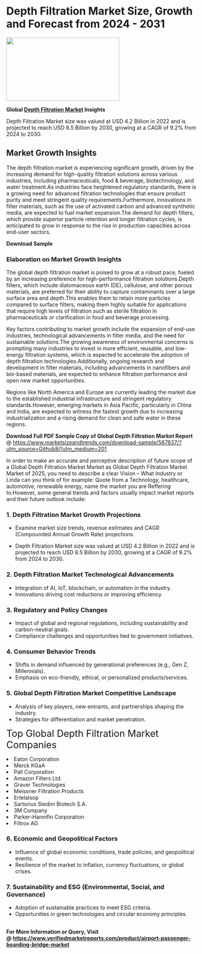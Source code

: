 <H1>Depth Filtration Market Size, Growth and Forecast from 2024 - 2031</H1><img class="aligncenter size-medium wp-image-584254" src="https://thirdeyenews.in/wp-content/uploads/2024/09/Global-Market-Research-300x168.jpeg" alt="" width="300" height="168" /><p><strong>Global&nbsp;<a href="https://www.marketsizeandtrends.com/download-sample/567837/?utm_source=Github8j?utm_medium=201">Depth Filtration Market</a> Insights</strong></p><p>Depth Filtration Market size was valued at USD 4.2 Billion in 2022 and is projected to reach USD 8.5 Billion by 2030, growing at a CAGR of 9.2% from 2024 to 2030.</p><p><h2>Market Growth Insights</h2> <p>The depth filtration market is experiencing significant growth, driven by the increasing demand for high-quality filtration solutions across various industries, including pharmaceuticals, food & beverage, biotechnology, and water treatment.As industries face heightened regulatory standards, there is a growing need for advanced filtration technologies that ensure product purity and meet stringent quality requirements.Furthermore, innovations in filter materials, such as the use of activated carbon and advanced synthetic media, are expected to fuel market expansion.The demand for depth filters, which provide superior particle retention and longer filtration cycles, is anticipated to grow in response to the rise in production capacities across end-user sectors.</p> <p><strong>Download Sample</strong></p> <h3>Elaboration on Market Growth Insights</h3> <p>The global depth filtration market is poised to grow at a robust pace, fueled by an increasing preference for high-performance filtration solutions.Depth filters, which include diatomaceous earth (DE), cellulose, and other porous materials, are preferred for their ability to capture contaminants over a large surface area and depth.This enables them to retain more particles compared to surface filters, making them highly suitable for applications that require high levels of filtration such as sterile filtration in pharmaceuticals or clarification in food and beverage processing.</p> <p>Key factors contributing to market growth include the expansion of end-use industries, technological advancements in filter media, and the need for sustainable solutions.The growing awareness of environmental concerns is prompting many industries to invest in more efficient, reusable, and low-energy filtration systems, which is expected to accelerate the adoption of depth filtration technologies.Additionally, ongoing research and development in filter materials, including advancements in nanofibers and bio-based materials, are expected to enhance filtration performance and open new market opportunities.</p> <p>Regions like North America and Europe are currently leading the market due to the established industrial infrastructure and stringent regulatory standards.However, emerging markets in Asia Pacific, particularly in China and India, are expected to witness the fastest growth due to increasing industrialization and a rising demand for clean and safe water in these regions.</p> <p><span class=""><strong>Download Full PDF Sample Copy of Global Depth Filtration Market Report</strong> @ <a href="https://www.marketsizeandtrends.com/download-sample/567837/?utm_source=Github8j?utm_medium=201" target="_blank">https://www.marketsizeandtrends.com/download-sample/567837/?utm_source=Github8j?utm_medium=201</a></span></p><p>In order to make an accurate and perceptive description of future scope of a Global&nbsp;Depth Filtration Market Market as Global&nbsp;Depth Filtration Market Market of 2025, you need to describe a clear Vision &ndash; What Industry or Linda can you think of for example: Quote from a Technology, healthcare, automotive, renewable energy, name the market you are Reffering to.However, some general trends and factors usually impact market reports and their future outlook include:</p><h3>1.&nbsp;<strong>Depth Filtration Market Growth Projections</strong></h3><ul><li>Examine market size trends, revenue estimates and CAGR (Compounded Annual Growth Rate) projections.</li><li><p>Depth Filtration Market size was valued at USD 4.2 Billion in 2022 and is projected to reach USD 8.5 Billion by 2030, growing at a CAGR of 9.2% from 2024 to 2030.</p></li></ul><h3>2.&nbsp;<strong>Depth Filtration Market Technological Advancements</strong></h3><ul><li>Integration of AI, IoT, blockchain, or automation in the industry.</li><li>Innovations driving cost reductions or improving efficiency.</li></ul><h3>3.&nbsp;<strong>Regulatory and Policy Changes</strong></h3><ul><li>Impact of global and regional regulations, including sustainability and carbon-neutral goals.</li><li>Compliance challenges and opportunities tied to government initiatives.</li></ul><h3>4.&nbsp;<strong>Consumer Behavior Trends</strong></h3><ul><li>Shifts in demand influenced by generational preferences (e.g., Gen Z, Millennials).</li><li>Emphasis on eco-friendly, ethical, or personalized products/services.</li></ul><h3>5.&nbsp;<strong>Global Depth Filtration Market Competitive Landscape</strong></h3><ul><li>Analysis of key players, new entrants, and partnerships shaping the industry.</li><li>Strategies for differentiation and market penetration.</li></ul><p data-pm-slice="1 1 []"><span style="color: inherit; font-family: inherit; font-size: 25px;">Top Global Depth Filtration Market Companies</span></p><div class="" data-test-id=""><p><li>Eaton Corporation</li><li> Merck KGaA</li><li> Pall Corporation</li><li> Amazon Filters Ltd.</li><li> Graver Technologies</li><li> Meissner Filtration Products</li><li> Ertelalsop</li><li> Sartorius Stedim Biotech S.A.</li><li> 3M Company</li><li> Parker-Hannifin Corporation</li><li> Filtrox AG</li></p></div><h3>6.&nbsp;<strong>Economic and Geopolitical Factors</strong></h3><ul><li>Influence of global economic conditions, trade policies, and geopolitical events.</li><li>Resilience of the market to inflation, currency fluctuations, or global crises.</li></ul><h3>7.&nbsp;<strong>Sustainability and ESG (Environmental, Social, and Governance)</strong></h3><ul><li>Adoption of sustainable practices to meet ESG criteria.</li><li>Opportunities in green technologies and circular economy principles.</li></ul><h2><strong style="font-size: 14px;">For More Information or Query, Visit @&nbsp;</strong><a style="background-color: #ffffff; font-size: 14px;" href="https://www.marketsizeandtrends.com/report/depth-filtration-market/" target="_blank">https://www.verifiedmarketreports.com/product/airport-passenger-boarding-bridge-market</a></h2>